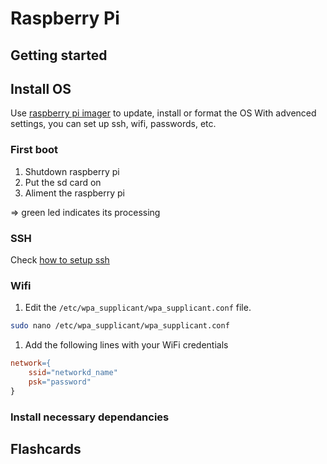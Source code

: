 # Raspberry Pi

## Getting started
## Install OS
Use [raspberry pi imager](https://www.raspberrypi.com/software/) to update, install or format the OS
With advenced settings, you can set up ssh, wifi, passwords, etc.

### First boot
1. Shutdown raspberry pi
2. Put the sd card on
3. Aliment the raspberry pi

$\Rightarrow$ green led indicates its processing

### SSH

Check [how to setup ssh](ssh.md)

### Wifi
1. Edit the `/etc/wpa_supplicant/wpa_supplicant.conf` file.
```bash title=""
sudo nano /etc/wpa_supplicant/wpa_supplicant.conf
```
1. Add the following lines with your WiFi credentials
```makefile title="wpa_supplicant.conf"
network={
    ssid="networkd_name"
    psk="password"
}
```

### Install necessary dependancies

## Flashcards